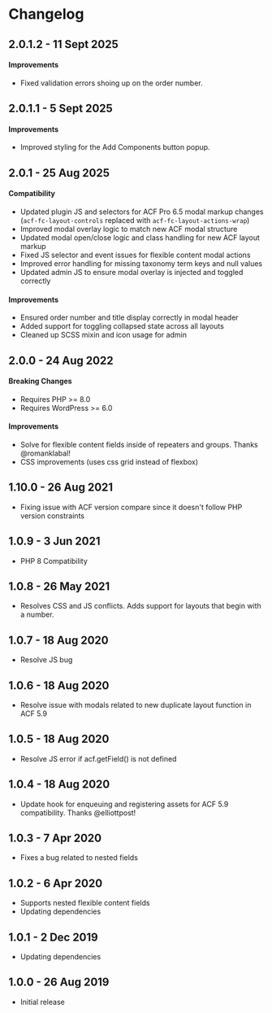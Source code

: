 # Changelog ##

## 2.0.1.2 - 11 Sept 2025

#### Improvements
* Fixed validation errors shoing up on the order number.

## 2.0.1.1 - 5 Sept 2025

#### Improvements
* Improved styling for the Add Components button popup.

## 2.0.1 - 25 Aug 2025

#### Compatibility
* Updated plugin JS and selectors for ACF Pro 6.5 modal markup changes (`acf-fc-layout-controls` replaced with `acf-fc-layout-actions-wrap`)
* Improved modal overlay logic to match new ACF modal structure
* Updated modal open/close logic and class handling for new ACF layout markup
* Fixed JS selector and event issues for flexible content modal actions
* Improved error handling for missing taxonomy term keys and null values
* Updated admin JS to ensure modal overlay is injected and toggled correctly

#### Improvements
* Ensured order number and title display correctly in modal header
* Added support for toggling collapsed state across all layouts
* Cleaned up SCSS mixin and icon usage for admin

## 2.0.0 - 24 Aug 2022

#### Breaking Changes
* Requires PHP >= 8.0
* Requires WordPress >= 6.0

#### Improvements

* Solve for flexible content fields inside of repeaters and groups. Thanks @romanklabal!
* CSS improvements (uses css grid instead of flexbox)

## 1.10.0 - 26 Aug 2021
* Fixing issue with ACF version compare since it doesn't follow PHP version constraints

## 1.0.9 - 3 Jun 2021
* PHP 8 Compatibility

## 1.0.8 - 26 May 2021
* Resolves CSS and JS conflicts. Adds support for layouts that begin with a number.

## 1.0.7 - 18 Aug 2020
* Resolve JS bug

## 1.0.6 - 18 Aug 2020
* Resolve issue with modals related to new duplicate layout function in ACF 5.9

## 1.0.5 - 18 Aug 2020
* Resolve JS error if acf.getField() is not defined

## 1.0.4 - 18 Aug 2020
* Update hook for enqueuing and registering assets for ACF 5.9 compatibility. Thanks @elliottpost!

## 1.0.3 - 7 Apr 2020
* Fixes a bug related to nested fields

## 1.0.2 - 6 Apr 2020
* Supports nested flexible content fields
* Updating dependencies

## 1.0.1 - 2 Dec 2019
* Updating dependencies

## 1.0.0 - 26 Aug 2019
* Initial release
